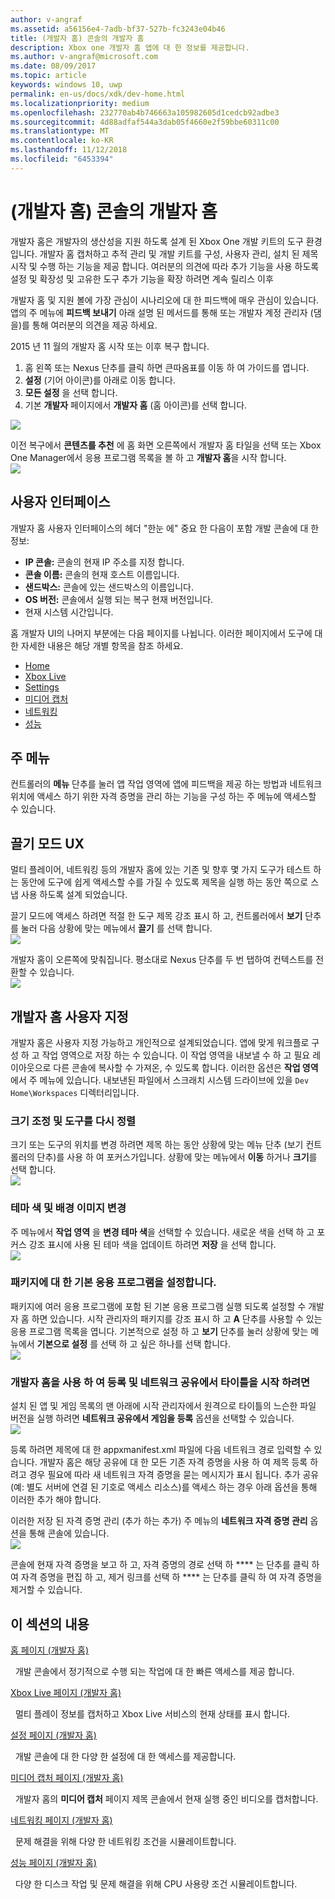 ```yaml
---
author: v-angraf
ms.assetid: a56156e4-7adb-bf37-527b-fc3243e04b46
title: (개발자 홈) 콘솔의 개발자 홈
description: Xbox one 개발자 홈 앱에 대 한 정보를 제공합니다.
ms.author: v-angraf@microsoft.com
ms.date: 08/09/2017
ms.topic: article
keywords: windows 10, uwp
permalink: en-us/docs/xdk/dev-home.html
ms.localizationpriority: medium
ms.openlocfilehash: 232770ab4b746663a105982605d1cedcb92adbe3
ms.sourcegitcommit: 4d88adfaf544a3dab05f4660e2f59bbe60311c00
ms.translationtype: MT
ms.contentlocale: ko-KR
ms.lasthandoff: 11/12/2018
ms.locfileid: "6453394"
---
```

# <a name="developer-home-on-the-console-dev-home"></a>(개발자 홈) 콘솔의 개발자 홈
   
  
개발자 홈은 개발자의 생산성을 지원 하도록 설계 된 Xbox One 개발 키트의 도구 환경입니다. 개발자 홈 캡처하고 추적 관리 및 개발 키트를 구성, 사용자 관리, 설치 된 제목 시작 및 수행 하는 기능을 제공 합니다. 여러분의 의견에 따라 추가 기능을 사용 하도록 설정 및 확장성 및 고유한 도구 추가 기능을 확장 하려면 계속 릴리스 이후   
   
  
개발자 홈 및 지원 볼에 가장 관심이 시나리오에 대 한 피드백에 매우 관심이 있습니다. 앱의 주 메뉴에 **피드백 보내기** 아래 설명 된 메서드를 통해 또는 개발자 계정 관리자 (댐을)를 통해 여러분의 의견을 제공 하세요.   
   
  
2015 년 11 월의 개발자 홈 시작 또는 이후 복구 합니다.  
 
   1. 홈 왼쪽 또는 Nexus 단추를 클릭 하면 큰따옴표를 이동 하 여 가이드를 엽니다.  
   1. **설정** (기어 아이콘)를 아래로 이동 합니다.   
   1. **모든 설정** 을 선택 합니다.  
   1. 기본 **개발자** 페이지에서 **개발자 홈** (홈 아이콘)를 선택 합니다.   

 ![](images/dev_home_icons.png)   
  
이전 복구에서 **콘텐츠를 추천** 에 홈 화면 오른쪽에서 개발자 홈 타일을 선택 또는 Xbox One Manager에서 응용 프로그램 목록을 볼 하 고 **개발자 홈**을 시작 합니다.   
 ![](images/dev_home_1.png) 
<a id="ID4EBC"></a>

   

## <a name="user-interface"></a>사용자 인터페이스  
   
  
개발자 홈 사용자 인터페이스의 헤더 "한눈 에" 중요 한 다음이 포함 개발 콘솔에 대 한 정보:   
 
   *  **IP 콘솔:** 콘솔의 현재 IP 주소를 지정 합니다.   
   *  **콘솔 이름:** 콘솔의 현재 호스트 이름입니다.  
   *  **샌드박스:** 콘솔에 있는 샌드박스의 이름입니다.  
   *  **OS 버전:** 콘솔에서 실행 되는 복구 현재 버전입니다.
   *  현재 시스템 시간입니다.   

   
  
홈 개발자 UI의 나머지 부분에는 다음 페이지를 나뉩니다. 이러한 페이지에서 도구에 대 한 자세한 내용은 해당 개별 항목을 참조 하세요.   
 
   *  [Home](devhome-home.md)  
   *  [Xbox Live](devhome-live.md)  
   *  [Settings](devhome-settings.md)  
   *  [미디어 캡처](devhome-capture.md)  
   *  [네트워킹](devhome-networking.md)  
   *  [성능](devhome-performance.md)  

  
<a id="ID4EKE"></a>

   

## <a name="main-menu"></a>주 메뉴  
   
  
컨트롤러의 **메뉴** 단추를 눌러 앱 작업 영역에 앱에 피드백을 제공 하는 방법과 네트워크 위치에 액세스 하기 위한 자격 증명을 관리 하는 기능을 구성 하는 주 메뉴에 액세스할 수 있습니다.   
  
<a id="ID4EUE"></a>

   

## <a name="snap-mode-ux"></a>끌기 모드 UX  
   
  
멀티 플레이어, 네트워킹 등의 개발자 홈에 있는 기존 및 향후 몇 가지 도구가 테스트 하는 동안에 도구에 쉽게 액세스할 수를 가질 수 있도록 제목을 실행 하는 동안 쪽으로 스냅 사용 하도록 설계 되었습니다.   
   
  
끌기 모드에 액세스 하려면 적절 한 도구 제목 강조 표시 하 고, 컨트롤러에서 **보기** 단추를 눌러 다음 상황에 맞는 메뉴에서 **끌기** 를 선택 합니다.  
 ![](images/dev_home_4.png)   
  
개발자 홈이 오른쪽에 맞춰집니다. 평소대로 Nexus 단추를 두 번 탭하여 컨텍스트를 전환할 수 있습니다.  
 ![](images/dev_home_5.png)  
<a id="ID4EKF"></a>

   

## <a name="customizing-dev-home"></a>개발자 홈 사용자 지정  
   
  
개발자 홈은 사용자 지정 가능하고 개인적으로 설계되었습니다. 앱에 맞게 워크플로 구성 하 고 작업 영역으로 저장 하는 수 있습니다. 이 작업 영역을 내보낼 수 하 고 필요 레이아웃으로 다른 콘솔에 복사할 수 가져온, 수 있도록 합니다. 이러한 옵션은 **작업 영역**에서 주 메뉴에 있습니다. 내보낸된 파일에서 스크래치 시스템 드라이브에 있을 `Dev Home\Workspaces` 디렉터리입니다.   
 
<a id="ID4EVF"></a>

   

### <a name="resizing-and-reordering-tools"></a>크기 조정 및 도구를 다시 정렬  
   
  
크기 또는 도구의 위치를 변경 하려면 제목 하는 동안 상황에 맞는 메뉴 단추 (보기 컨트롤러의 단추)를 사용 하 여 포커스가입니다. 상황에 맞는 메뉴에서 **이동** 하거나 **크기**를 선택 합니다.   
 ![](images/dev_home_6.png)  
<a id="ID4EEG"></a>

   

### <a name="changing-theme-color-and-background-image"></a>테마 색 및 배경 이미지 변경  
   
  
주 메뉴에서 **작업 영역** 을 **변경 테마 색**을 선택할 수 있습니다. 새로운 색을 선택 하 고 포커스 강조 표시에 사용 된 테마 색을 업데이트 하려면 **저장** 을 선택 합니다.   
 ![](images/dev_home_7.png)  
<a id="ID4EVG"></a>

   

### <a name="setting-the-default-application-for-a-package"></a>패키지에 대 한 기본 응용 프로그램을 설정합니다.  
   
  
패키지에 여러 응용 프로그램에 포함 된 기본 응용 프로그램 실행 되도록 설정할 수 개발자 홈 하면 있습니다. 시작 관리자의 패키지를 강조 표시 하 고 **A** 단추를 사용할 수 있는 응용 프로그램 목록을 엽니다. 기본적으로 설정 하 고 **보기** 단추를 눌러 상황에 맞는 메뉴에서 **기본으로 설정** 를 선택 하 고 싶은 하나를 선택 합니다.   
 ![](images/dev_home_setdefault.png)  
<a id="ID4EGH"></a>

   

### <a name="using-dev-home-to-register-and-launch-titles-from-a-network-share"></a>개발자 홈을 사용 하 여 등록 및 네트워크 공유에서 타이틀을 시작 하려면  
   
  
설치 된 앱 및 게임 목록의 맨 아래에 시작 관리자에서 원격으로 타이틀의 느슨한 파일 버전을 실행 하려면 **네트워크 공유에서 게임을 등록** 옵션을 선택할 수 있습니다.   
 ![](images/dev_home_8.png)   
  
등록 하려면 제목에 대 한 appxmanifest.xml 파일에 다음 네트워크 경로 입력할 수 있습니다. 개발자 홈은 해당 공유에 대 한 모든 기존 자격 증명을 사용 하 여 제목 등록 하려고 경우 필요에 따라 새 네트워크 자격 증명을 묻는 메시지가 표시 됩니다. 추가 공유 (예: 별도 서버에 연결 된 기호로 액세스 리소스)를 액세스 하는 경우 아래 옵션을 통해 이러한 추가 해야 합니다.   
   
  
이러한 저장 된 자격 증명 관리 (추가 하는 추가) 주 메뉴의 **네트워크 자격 증명 관리** 옵션을 통해 콘솔에 있습니다.   
 ![](images/dev_home_9.png)   
  
콘솔에 현재 자격 증명을 보고 하 고, 자격 증명의 경로 선택 하 **** 는 단추를 클릭 하 여 자격 증명을 편집 하 고, 제거 링크를 선택 하 **** 는 단추를 클릭 하 여 자격 증명을 제거할 수 있습니다.   
   
<a id="ID4EGAAC"></a>

   

## <a name="in-this-section"></a>이 섹션의 내용  
  
[홈 페이지 (개발자 홈)](devhome-home.md)  


&nbsp;&nbsp;개발 콘솔에서 정기적으로 수행 되는 작업에 대 한 빠른 액세스를 제공 합니다. 
  
  
[Xbox Live 페이지 (개발자 홈)](devhome-live.md)  


&nbsp;&nbsp;멀티 플레이 정보를 캡처하고 Xbox Live 서비스의 현재 상태를 표시 합니다. 
  
  
[설정 페이지 (개발자 홈)](devhome-settings.md)  


&nbsp;&nbsp;개발 콘솔에 대 한 다양 한 설정에 대 한 액세스를 제공합니다. 
  
  
[미디어 캡처 페이지 (개발자 홈)](devhome-capture.md)  


&nbsp;&nbsp;개발자 홈의 **미디어 캡처** 페이지 제목 콘솔에서 현재 실행 중인 비디오를 캡처합니다. 
  
  
[네트워킹 페이지 (개발자 홈)](devhome-networking.md)  


&nbsp;&nbsp;문제 해결을 위해 다양 한 네트워킹 조건을 시뮬레이트합니다. 
  
  
[성능 페이지 (개발자 홈)](devhome-performance.md)  


&nbsp;&nbsp;다양 한 디스크 작업 및 문제 해결을 위해 CPU 사용량 조건 시뮬레이트합니다. 
 